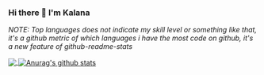 ### Hi there 👋 I'm Kalana


*NOTE: Top languages does not indicate my skill level or something like that, it's a github metric of which languages i have the most code on github, it's a new feature of github-readme-stats*

<a href="https://github.com/ffalpha">
  <img align="center" src="https://github-readme-stats.anuraghazra1.vercel.app/api/top-langs/?username=ffalpha&&count_private=true&layout=compact&theme=merko&hide=html,hack,c++,css" />
</a>
<a href="https://github.com/ffalpha">
 <img align="center" src="https://github-readme-stats.anuraghazra1.vercel.app/api?username=ffalpha&show_icons=true&include_all_commits=true&theme=radical" alt="Anurag's github stats" />
</a>

